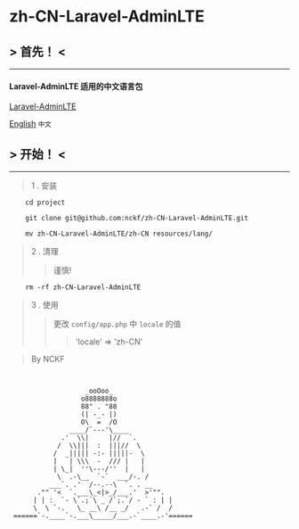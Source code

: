 # zh-CN-Laravel-AdminLTE

## > 首先！ <
---
#### Laravel-AdminLTE 适用的中文语言包

[Laravel-AdminLTE](https://github.com/jeroennoten/Laravel-AdminLTE)

[English](https://github.com/nckf/zh-CN-Laravel-AdminLTE/blob/master/README.md)
`中文`

## > 开始！ <
---
> 1 . 安装
````
    cd project

    git clone git@github.com:nckf/zh-CN-Laravel-AdminLTE.git

    mv zh-CN-Laravel-AdminLTE/zh-CN resources/lang/
````

> 2 . 清理
>> 谨慎!
````
    rm -rf zh-CN-Laravel-AdminLTE
````

> 3 . 使用
>> 更改 `config/app.php` 中 `locale` 的值
>>> 'locale' => 'zh-CN'

> By NCKF
````
 

                   _ooOoo_
                  o8888888o
                  88" . "88
                  (| -_- |)
                  O\  =  /O
               ____/`---'\____
             .'  \\|     |//  `.
            /  \\|||  :  |||//  \
           /  _||||| -:- |||||-  \
           |   | \\\  -  /// |   |
           | \_|  ''\---/''  |   |
            \  .-\__  `-`  ___/-. /
          ___`. .'  /--.--\  `. . __
       ."" '<  `.___\_<|>_/___.'  >'"".
      | | :  `- \`.;`\ _ /`;.`/ - ` : | |
      \  \ `-.   \_ __\ /__ _/   .-` /  /
 ======`-.____`-.___\_____/___.-`____.-'======
````